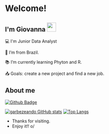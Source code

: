 # Welcome!

 

## I'm Giovanna <img src=https://raw.githubusercontent.com/TheDudeThatCode/TheDudeThatCode/master/Assets/Developer.gif width="30">

 

:computer: I'm Junior Data Analyst

:house_with_garden: I’m from Brazil.

:books: I’m currently learning Phyton and R.

:outbox_tray: Goals: create a new project and find a new job.

## About me

[![Github Badge](https://img.shields.io/badge/-Github-000?style=flat-square&logo=Github&logoColor=white&link=https://github.com/garbezeando)](https://github.com/garbezeando)


[![garbezeando GitHub stats](https://github-readme-stats.vercel.app/api?username=garbezeando)](https://github.com/garbezeando/github-readme-stats)
[![Top Langs](https://github-readme-stats.vercel.app/api/top-langs/?username=anuraghazra&layout=compact)](https://github.com/garbezeando/github-readme-stats)
- Thanks for visiting.
- Enjoy it!! o/
<!---
garbezeando/garbezeando is a ✨ special ✨ repository because its `README.md` (this file) appears on your GitHub profile.
You can click the Preview link to take a look at your changes.
--->
